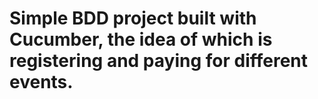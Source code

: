 # Simple BDD project built with Cucumber, the idea of which is registering and paying for different events.

